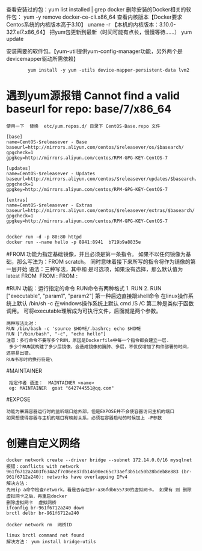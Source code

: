 
查看安装过的包：yum list installed | grep docker
删除安装的Docker相关的软件包： yum -y remove docker-ce-cli.x86_64
查看内核版本【Docker要求Centos系统的内核版本高于3.10】  uname -r        【本机的内核版本：3.10.0-327.el7.x86_64】
把yum包更新到最新（时间可能有点长，慢慢等待......）  yum update

安装需要的软件包。【yum-util提供yum-config-manager功能，另外两个是devicemapper驱动所需依赖】

            yum install -y yum -utils device-mapper-persistent-data lvm2


# 遇到yum源报错  Cannot find a valid baseurl for repo: base/7/x86_64

    使用一下  替换  etc/yum.repos.d/ 目录下 CentOS-Base.repo 文件
    
    [base]
    name=CentOS-$releasever - Base
    baseurl=http://mirrors.aliyun.com/centos/$releasever/os/$basearch/
    gpgcheck=1
    gpgkey=http://mirrors.aliyun.com/centos/RPM-GPG-KEY-CentOS-7
    
    [updates]
    name=CentOS-$releasever - Updates
    baseurl=http://mirrors.aliyun.com/centos/$releasever/updates/$basearch/
    gpgcheck=1
    gpgkey=http://mirrors.aliyun.com/centos/RPM-GPG-KEY-CentOS-7
    
    [extras]
    name=CentOS-$releasever - Extras
    baseurl=http://mirrors.aliyun.com/centos/$releasever/extras/$basearch/
    gpgcheck=1
    gpgkey=http://mirrors.aliyun.com/centos/RPM-GPG-KEY-CentOS-7
    
    
    docker run -d -p 80:80 httpd
    docker run --name hello -p 8941:8941  b719b9a8835e


#FROM
    功能为指定基础镜像，并且必须是第一条指令。 如果不以任何镜像为基础，那么写法为：FROM scratch。
    同时意味着接下来所写的指令将作为镜像的第一层开始
     语法：三种写法，其中<tag>和<digest> 是可选项，如果没有选择，那么默认值为latest
     FROM <image>
     FROM <image>:<tag>
     FROM <image>:<digest> 
     
#RUN
     功能：运行指定的命令
    RUN命令有两种格式
    1. RUN <command>
    2. RUN ["executable", "param1", "param2"]
    第一种后边直接跟shell命令
    在linux操作系统上默认 /bin/sh -c
    在windows操作系统上默认 cmd /S /C
    第二种是类似于函数调用。
    可将executable理解成为可执行文件，后面就是两个参数。

    两种写法比对：
    RUN /bin/bash -c 'source $HOME/.bashrc; echo $HOME
    RUN ["/bin/bash", "-c", "echo hello"]
    注意：多行命令不要写多个RUN，原因是Dockerfile中每一个指令都会建立一层.
     多少个RUN就构建了多少层镜像，会造成镜像的臃肿、多层，不仅仅增加了构件部署的时间，还容易出错。
    RUN书写时的换行符是\
    
    
    
#MAINTAINER
     
     指定作者 语法：  MAINTAINER <name>
     eg: MAINTAINER  goat "642744551@qq.com"
     
#EXPOSE

    功能为暴漏容器运行时的监听端口给外部，但是EXPOSE并不会使容器访问主机的端口
    如果想使得容器与主机的端口有映射关系，必须在容器启动的时候加上 -P参数     
    
# 创建自定义网络 
    docker network create --driver bridge --subnet 172.14.0.0/16 mysqlnet
    报错：conflicts with network 961f6712a2403f634a2f7c06ee37db14600ec65c73aef3b51c50b28bdeb8e883 (br-961f6712a240): networks have overlapping IPv4
    解决方法：
    先用ip a命令检查network，看是否存在br-a36fdb655730的虚拟网卡。 如果有 则 删除虚拟网卡之后，再重启docker
    删除虚拟网卡  虚拟网桥 
    ifconfig br-961f6712a240 down
    brctl delbr br-961f6712a240
    
    docker network rm  网桥ID
    
    linux brctl command not found
    解决方法： yum install bridge-utils
    
    
     
     


    